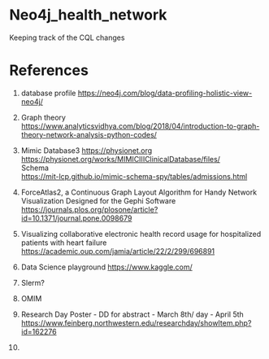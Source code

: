 # Neo4j_health_network
Keeping track of the CQL changes

# References
1. database profile
https://neo4j.com/blog/data-profiling-holistic-view-neo4j/ 

2. Graph theory
https://www.analyticsvidhya.com/blog/2018/04/introduction-to-graph-theory-network-analysis-python-codes/

3. Mimic Database3
https://physionet.org \
https://physionet.org/works/MIMICIIIClinicalDatabase/files/ \
Schema \
https://mit-lcp.github.io/mimic-schema-spy/tables/admissions.html

4. ForceAtlas2, a Continuous Graph Layout Algorithm for Handy Network Visualization Designed for the Gephi Software
https://journals.plos.org/plosone/article?id=10.1371/journal.pone.0098679

5. Visualizing collaborative electronic health record usage for hospitalized patients with heart failure 
https://academic.oup.com/jamia/article/22/2/299/696891

6. Data Science playground
https://www.kaggle.com/

7. Slerm?

8. OMIM

9. Research Day Poster - DD for abstract - March 8th/ day - April 5th \
https://www.feinberg.northwestern.edu/researchday/showItem.php?id=162276 

10. 
